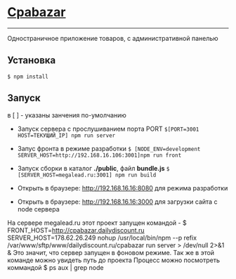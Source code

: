 # [Cpabazar](http://cpabazar.dailydiscount.ru/)
------------------------
Одностраничное приложение товаров, с административной панелью

## Установка
```
$ npm install
```

## Запуск
в [ ] - указаны занчения по-умолчанию

* Запуск сервера с прослушиванием порта PORT
``` $[PORT=3001 HOST=ТЕКУЩИЙ_IP] npm run server ```

* Запус фронта в режиме разработки
``` $ [NODE_ENV=development SERVER_HOST=http://192.168.16.106:3001]npm run front ```

* Запуск сборки в каталог **./public**, файл **bundle.js**
``` $ [SERVER_HOST=megalead.ru:3001] npm run build ```

* Открыть в браузере: http://192.168.16.16:8080 для режима разработки
* Открыть в браузере: http://192.168.16.16:3000 для загрузки сайта с node сервера

На сервере megalead.ru этот проект запущен командой -
$ FRONT_HOST=http://cpabazar.dailydiscount.ru SERVER_HOST=178.62.26.249 nohup /usr/local/bin/npm --p refix /var/www/sftp/www/dailydiscount.ru/cpabazar run server > /dev/null 2>&1 &
Это значит, что сервер запущен в фоновом режиме. Так же в этой команде можно увидеть путь до проекта
Процесс можно посмотреть коммандой $ ps aux | grep node
